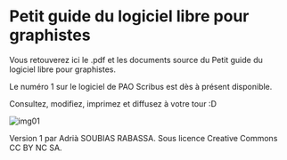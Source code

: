 # Petit guide du logiciel libre pour graphistes

Vous retouverez ici le .pdf et les documents source du Petit guide du logiciel libre pour graphistes. 

Le numéro 1 sur le logiciel de PAO Scribus est dès à présent disponible.

Consultez, modifiez, imprimez et diffusez à votre tour :D

![img01](https://github.com/adria-sr/guide-libre-graphistes/assets/78359397/f9a1a920-7177-422e-9124-8fb15776b338)


Version 1 par Adrià SOUBIAS RABASSA.
Sous licence Creative Commons CC BY NC SA.
